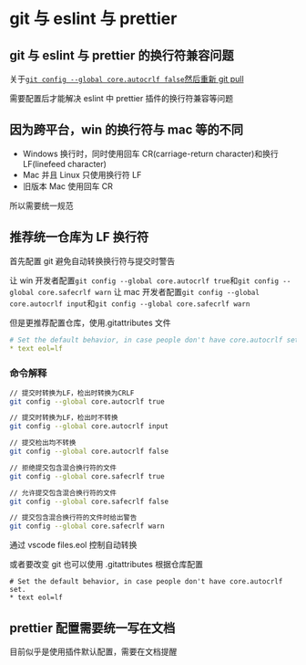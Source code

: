# git 与 eslint 与 prettier

## git 与 eslint 与 prettier 的换行符兼容问题

关于[`git config --global core.autocrlf false`然后重新 git pull](http://doc.192.168.221.92.nip.io/docs/cli/%E4%BD%BF%E7%94%A8%E6%8C%87%E5%8D%97/web#eslint-%E8%AE%BE%E7%BD%AE%E6%96%87%E4%BB%B6%E6%8D%A2%E8%A1%8C%E6%A0%BC%E5%BC%8F)

需要配置后才能解决 eslint 中 prettier 插件的换行符兼容等问题

## 因为跨平台，win 的换行符与 mac 等的不同

- Windows 换行时，同时使用回车 CR(carriage-return character)和换行 LF(linefeed character)
- Mac 并且 Linux 只使用换行符 LF
- 旧版本 Mac 使用回车 CR

所以需要统一规范

## 推荐统一仓库为 LF 换行符

首先配置 git 避免自动转换换行符与提交时警告

让 win 开发者配置`git config --global core.autocrlf true`和`git config --global core.safecrlf warn`
让 mac 开发者配置`git config --global core.autocrlf input`和`git config --global core.safecrlf warn`

但是更推荐配置仓库，使用.gitattributes 文件

```yml
# Set the default behavior, in case people don't have core.autocrlf set.
* text eol=lf
```

### 命令解释

```bash
// 提交时转换为LF，检出时转换为CRLF
git config --global core.autocrlf true

// 提交时转换为LF，检出时不转换
git config --global core.autocrlf input

// 提交检出均不转换
git config --global core.autocrlf false
```

```bash
// 拒绝提交包含混合换行符的文件
git config --global core.safecrlf true

// 允许提交包含混合换行符的文件
git config --global core.safecrlf false

// 提交包含混合换行符的文件时给出警告
git config --global core.safecrlf warn
```

通过 vscode files.eol 控制自动转换

或者要改变 git 也可以使用 .gitattributes 根据仓库配置

```git
# Set the default behavior, in case people don't have core.autocrlf set.
* text eol=lf
```

## prettier 配置需要统一写在文档

目前似乎是使用插件默认配置，需要在文档提醒
